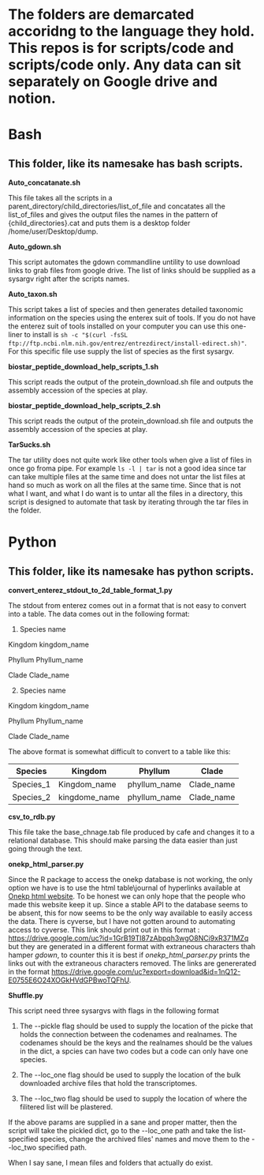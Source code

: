 # The folders are demarcated accoridng to the language they hold. This repos is for scripts/code and scripts/code only. Any data can sit separately on Google drive and notion. 

# Bash

## This folder, like its namesake has bash scripts.

**Auto_concatanate.sh**

This file takes all the scripts in a parent_directory/child_directories/list_of_file and concatates all the list_of_files and gives the output files the names in the pattern of {child_directories}.cat and puts them is a desktop folder /home/user/Desktop/dump.

**Auto_gdown.sh**

This script automates the gdown commandline untility to use download links to grab files from google drive. The list of links should be supplied as a sysargv right after the scripts names.

**Auto_taxon.sh**

This script takes a list of species and then generates detailed taxonomic information on the species using the enterex suit of tools. If you do not have the enterez suit of tools installed on your computer you can use this one-liner to install is `sh -c "$(curl -fsSL ftp://ftp.ncbi.nlm.nih.gov/entrez/entrezdirect/install-edirect.sh)"`. For this specific file use supply the list of species as the first sysargv.

**biostar_peptide_download_help_scripts_1.sh**

This script reads the output of the protein_download.sh file and outputs the assembly accession of the species at play.

**biostar_peptide_download_help_scripts_2.sh**

This script reads the output of the protein_download.sh file and outputs the assembly accession of the species at play.

**TarSucks.sh**

The tar utility does not quite work like other tools when give a list of files in once go froma pipe. For example `ls -l | tar` is not a good idea since tar can take multiple files at the same time and does not untar the list files at hand so much as work on all the files at the same time. Since that is not what I want, and what I do want is to untar all the files in a directory, this script is designed to automate that task by iterating through the tar files in the folder.

# Python

## This folder, like its namesake has python scripts.

**convert_enterez_stdout_to_2d_table_format_1.py**

The stdout from enterez comes out in a format that is not easy to convert into a table. The data comes out in the following format:

1. Species name

Kingdom kingdom_name

Phyllum Phyllum_name

Clade Clade_name

2. Species name

Kingdom kingdom_name

Phyllum Phyllum_name

Clade Clade_name

The above format is somewhat difficult to convert to a table like this:

| Species      | Kingdom |Phyllum|Clade|
| ----------- | ----------- |-----|------|
| Species_1      | Kingdom_name       |phyllum_name|Clade_name|
| Species_2   | kingdome_name        |phyllum_name|Clade_name|

**csv_to_rdb.py**

This file take the base_chnage.tab file produced by cafe and changes it to a relational database. This should make parsing the data easier than just going through the text.

**onekp_html_parser.py**

Since the R package to access the onekp database is not working, the only option we have is to use the html table\journal of hyperlinks available at [Onekp html website](http://www.onekp.com/public_data.html). To be honest we can only hope that the people who made this website keep it up. Since a stable API to the database seems to be absent, this for now seems to be the only way available to easily access the data. There is cyverse, but I have not gotten around to automating access to cyverse. This link should print out in this format : https://drive.google.com/uc?id=1GrB19Tl87zAbpqh3wgO8NCi9xR371MZq but they are generated in a different format with extraneous characters thah hamper *gdown*, to counter this it is best if *onekp_html_parser.py* prints the links out with the extraneous characters removed. The links are genererated in the format https://drive.google.com/uc?export=download&id=1nQ12-E0755E6O24XOGkHVdGPBwoTQFhU.

**Shuffle.py**

This script need three sysargvs with flags in the following format

1. The --pickle flag should be used to supply the location of the picke that holds the connection between the codenames and realnames. The codenames should be the keys and the realnames should be the values in the dict, a spcies can have two codes but a code can only have one species.

2. The --loc_one flag should be used to supply the location of the bulk downloaded archive files that hold the transcriptomes. 

3. The --loc_two flag should be used to supply the location of where the filitered list will be plastered.

If the above params are supplied in a sane and proper matter, then the script will take the pickled dict, go to the --loc_one path and take the list-specified species, change the archived files' names and move them to the --loc_two specified path.

When I say sane, I mean files and folders that actually do exist.